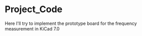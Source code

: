 # Project_Code
Here I'll try to implement the prototype board for the frequency measurement in KiCad 7.0
